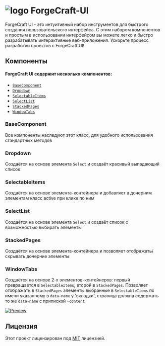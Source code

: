 
# ![logo](https://forge.ruden.pro/favicon-32x32.png) ForgeCraft-UI
ForgeCraft UI - это интуитивный набор инструментов для быстрого создания пользовательского интерфейса. С этим набором компонентов и простым в использовании интерфейсом вы можете легко и быстро разрабатывать интерактивные веб-приложения. Ускорьте процесс разработки проектов с ForgeCraft UI!

## Компоненты

#### ForgeCraft UI содержит несколько компонентов:
* [`BaseComponent`](#BaseComponent "Goto BaseComponent")
* [`Dropdown`](#Dropdown "Goto Dropdown")
* [`SelectableItems`](#SelectableItems "Goto SelectableItems")
* [`SelectList`](#SelectList "Goto SelectList")
* [`StackedPages`](#StackedPages "Goto StackedPages")
* [`WindowTabs`](#WindowTabs "Goto WindowTabs")


### BaseComponent
Все компоненты наследуют этот класс, для удобного использования стандартных методов
### Dropdown
Создаётся на основе элемента `Select` и создаёт красивый выпадающий список
### SelectableItems
Создаётся на основе элемента-контейнера и добавляет в дочерним элементам класс active при клике по ним
### SelectList
Создаётся на основе элемента `Select` и создаёт список с возможностью выбирать элементы
### StackedPages
Создаётся на основе элемента-контейнера и позволяет отображать/скрывать дочерние элементы
### WindowTabs
Создаётся на основе 2-х элементов-контейнеров: первый превращается в `SelectableItems`, второй в `StackedPages`. Позволяет отображать в `StackedPages` элементы выбранные в `SelectableItems` по имени указанному в `data-name` у 'вкладки', страница должна содержать то же `data-name` с припиской `-content`

[![Preview](https://dabuttonfactory.com/button.png?t=Посмотреть%20примеры&f=Open+Sans-Bold&ts=16&tc=fff&hp=20&vp=8&c=6&bgt=unicolored&bgc=ff0061)](https://furry-dev.github.io/ForgeCraft-UI/)

## Лицензия

Этот проект лицензирован под [MIT](LICENSE) лицензией. 
